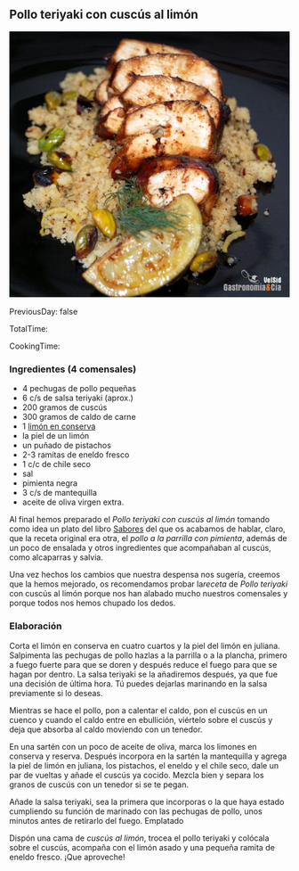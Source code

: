 [title]: #()

## Pollo teriyaki con cuscús al limón

[img]: #()

![](../docs/imgs/0054-pollo_teriyaki_cuscus.jpg)

[#url]:#()

[](https://gastronomiaycia.republica.com/2008/06/17/receta-de-pollo-teriyaki-con-cuscus-al-limon/)

[recipe-time]: #()

PreviousDay: false

TotalTime: 

CookingTime: 

[ingredients-content]: #()

### Ingredientes (4 comensales)
    
* 4 pechugas de pollo pequeñas
*  6 c/s de salsa teriyaki (aprox.)
*  200 gramos
de cuscús
*  300 gramos de caldo de carne
*  1 [limón en conserva](http://www.gastronomiaycia.com/2008/05/17/limones-o-limas-en-conserva/)
*  la
piel de un limón
*  un puñado de pistachos
*  2-3 ramitas de eneldo fresco
*  1
c/c de chile seco
*  sal
*  pimienta negra
*  3 c/s de mantequilla
*  aceite de
oliva virgen extra.



[content]: #()



Al final hemos preparado el *Pollo teriyaki con cuscús al limón* tomando
como idea un plato del libro [Sabores](http://www.gastronomiaycia.com/2008/06/17/sabores-de-donna-hay/) del que
os acabamos de hablar, claro, que la receta original era otra, el *pollo a
la parrilla con
pimienta*, además de un poco de ensalada y otros ingredientes que
acompañaban al cuscús, como alcaparras y salvia.

Una vez hechos los cambios que nuestra despensa nos sugería, creemos que la
hemos mejorado, os recomendamos probar la*receta* de *Pollo teriyaki* con
cuscús al limón porque nos han alabado mucho nuestros comensales y porque
todos nos hemos chupado los dedos.

### Elaboración

Corta el limón en conserva en cuatro cuartos y la piel del limón en juliana. Salpimenta las
pechugas de pollo hazlas a la parrilla o a la plancha, primero a fuego
fuerte para que se doren y después reduce el fuego para que se hagan por
dentro. La salsa teriyaki se la añadiremos después, ya que fue una decisión
de última hora. Tú puedes dejarlas marinando en la salsa previamente si lo
deseas.

Mientras se hace el pollo, pon a calentar el caldo, pon el cuscús en un
cuenco y cuando el caldo entre en ebullición, viértelo sobre el cuscús y
deja que absorba al caldo moviendo con un tenedor.

En una sartén con un poco de aceite de oliva, marca los limones en conserva
y reserva. Después incorpora en la sartén la mantequilla y agrega la piel
de limón en juliana, los pistachos, el eneldo y el chile seco, dale un par
de vueltas y añade el cuscús ya cocido. Mezcla bien y separa los granos de
cuscús con un tenedor si se te pegan.

Añade la salsa teriyaki, sea la primera que incorporas o la que haya estado
cumpliendo su función de marinado con las pechugas de pollo, unos minutos
antes de retirarlo del fuego.
Emplatado

Dispón una cama de *cuscús al limón*, trocea el pollo teriyaki
y
colócala sobre el cuscús, acompaña con el limón asado y una pequeña ramita
de eneldo fresco. ¡Que aproveche!

